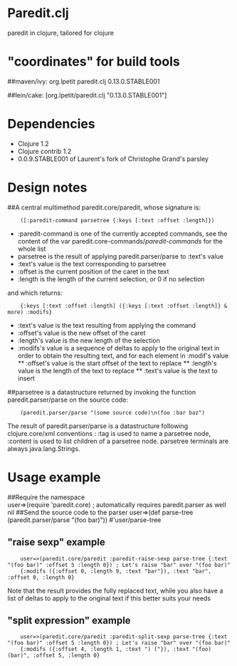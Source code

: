 # Paredit.clj

paredit in clojure, tailored for clojure

# "coordinates" for build tools 

##maven/ivy:
        <dependency>
                <groupId>org.lpetit</groupId>
                <artifactId>paredit.clj</artifactId>
                <version>0.13.0.STABLE001</version>
        </dependency>

##lein/cake:
        [org.lpetit/paredit.clj "0.13.0.STABLE001"]

# Dependencies

* Clojure 1.2
* Clojure contrib 1.2
* 0.0.9.STABLE001 of Laurent's fork of Christophe Grand's parsley 

# Design notes
##A central multimethod paredit.core/paredit, whose signature is:

        ([:paredit-command parsetree {:keys [:text :offset :length]})

* :paredit-command is one of the currently accepted commands, see the content of the var paredit.core-commands/*paredit-commands* for the whole list
* parsetree is the result of applying paredit.parser/parse to :text's value
* :text's value is the text corresponding to parsetree
* :offset is the current position of the caret in the text
* :length is the length of the current selection, or 0 if no selection
 
and which returns: 

        {:keys [:text :offset :length] ({:keys [:text :offset :length]} & more) :modifs}   

* :text's value is the text resulting from applying the command
* :offset's value is the new offset of the caret
* :length's value is the new length of the selection
* :modifs's value is a sequence of deltas to apply to the original text in order to obtain the resulting text, and for each element in :modif's value
** :offset's value is the start offset of the text to replace
** :length's value is the length of the text to replace
** :text's value is the text to insert

##parsetree is a datastructure returned by invoking the function paredit.parser/parse on the source code:

        (paredit.parser/parse "(some source code)\n(foo :bar baz")

The result of paredit.parser/parse is a datastructure following clojure.core/xml conventions : :tag is used to name a parsetree node, :content is used
to list children of a parsetree node. parsetree terminals are always java.lang.Strings.

# Usage example
##Require the namespace   
        user=>(require 'paredit.core) ; automatically requires paredit.parser as well
        nil
##Send the source code to the parser
        user=>(def parse-tree (paredit.parser/parse "(foo bar)"))
        #'user/parse-tree
## "raise sexp" example        
        user=>(paredit.core/paredit :paredit-raise-sexp parse-tree {:text "(foo bar)" :offset 5 :length 0}) ; Let's raise "bar" over "(foo bar)"
        {:modifs ({:offset 0, :length 9, :text "bar"}), :text "bar", :offset 0, :length 0}
Note that the result provides the fully replaced text, while you also have a list of deltas to apply to the original text if this better suits your needs        
## "split expression" example        
        user=>(paredit.core/paredit :paredit-split-sexp parse-tree {:text "(foo bar)" :offset 5 :length 0}) ; Let's raise "bar" over "(foo bar)"
        {:modifs ({:offset 4, :length 1, :text ") ("}), :text "(foo) (bar)", :offset 5, :length 0}      
